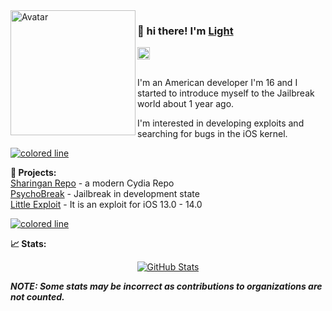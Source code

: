 <img align="left" alt="Avatar" width="200px" src="https://avatars0.githubusercontent.com/u/62912558?s=400&u=3e0bad0aaaff94ba193a7449599dcc602795cbea&v=4" />

### 👋 hi there! I'm [Light](https://light-yt.github.io)
<a href="https://twitter.com/intent/follow?screen_name=Light_iDev">
    <img align="left" alt="Twitter" width="20px" src="https://raw.githubusercontent.com/syns/syns/master/assets/icons/twitter.svg">
</a>

<br/>
<br/>

I'm an American developer I'm 16 and I started to introduce myself to the Jailbreak world about 1 year ago.

I'm interested in developing exploits and searching for bugs in the iOS kernel.

<a href="#"><img src="https://i.imgur.com/y4oV9VV.png" alt="colored line"></a>

**🔭 Projects:**<br />
[Sharingan Repo](https://repo.sharingan.ml) - a modern Cydia Repo<br/>
[PsychoBreak](https://get.psychobreak.ml) - Jailbreak in development state<br/>
[Little Exploit](https://light-yt.github.io/exploit) - It is an exploit for iOS 13.0 - 14.0<br/>

<a href="#"><img src="https://i.imgur.com/y4oV9VV.png" alt="colored line"></a>

**📈 Stats:**

<p align="center">
<a href="#"><img src="https://github-readme-stats.vercel.app/api?username=Light-YT&show_icons=true" alt="GitHub Stats"></a>
</p>

***NOTE: Some stats may be incorrect as contributions to organizations are not counted.***
